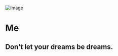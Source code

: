 ![image](https://user-images.githubusercontent.com/92055845/136279364-0d9f9426-f825-4eac-9ef7-41676d200ec1.png)
# Me
## Don't let your dreams be dreams.

